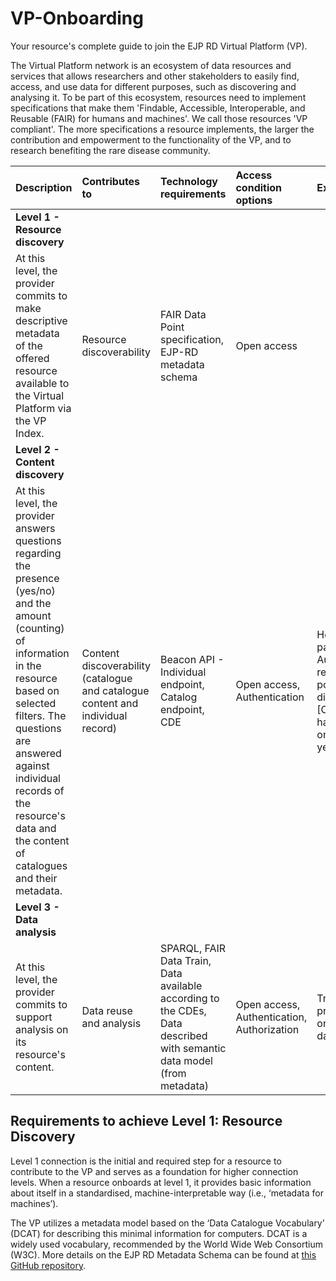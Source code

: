 # VP-Onboarding
Your resource's complete guide to join the EJP RD Virtual Platform (VP).

The Virtual Platform network is an ecosystem of data resources and services that allows researchers and other stakeholders to easily find, access, and use data for different purposes, such as discovering and analysing it. To be part of this ecosystem, resources need to implement specifications that make them 'Findable, Accessible, Interoperable, and Reusable (FAIR) for humans and machines'. We call those resources 'VP compliant'. The more specifications a resource implements, the larger the contribution and empowerment to the functionality of the VP, and to research benefiting the rare disease community. 

| Description | Contributes to | Technology requirements | Access condition options | Example queries |
| :--- | :--- | :--- | :--- | :--- |
| **Level 1 - Resource discovery** |
| At this level, the provider commits to make descriptive metadata of the offered resource available to the Virtual Platform via the VP Index. | Resource discoverability | FAIR Data Point specification, EJP-RD metadata schema | Open access |  |
| **Level 2 - Content discovery** |
| At this level, the provider answers questions regarding the presence (yes/no) and the amount (counting) of information in the resource based on selected filters. The questions are answered against individual records of the resource's data and the content of catalogues and their metadata. | Content discoverability (catalogue and catalogue content and individual record) | Beacon API - Individual endpoint, Catalog endpoint, CDE | Open access, Authentication | How many patients with Autosomal recessive polycystic kidney disease [ORPHANET:731] had symptom´s onset before 8 years old? |
| **Level 3 - Data analysis** |
| At this level, the provider commits to support analysis on its resource's content. | Data reuse and analysis | SPARQL, FAIR Data Train, Data available according to the CDEs, Data described with semantic data model (from metadata) | Open access, Authentication, Authorization | Training a prediction model on distributed data. |

## Requirements to achieve Level 1: Resource Discovery
Level 1 connection is the initial and required step for a resource to contribute to the VP and serves as a foundation for higher connection levels. When a resource onboards at level 1, it provides basic information about itself in a standardised, machine-interpretable way (i.e., ‘metadata for machines’).  

The VP utilizes a metadata model based on the ‘Data Catalogue Vocabulary’ (DCAT) for describing this minimal information for computers. DCAT is a widely used vocabulary, recommended by the World Wide Web Consortium (W3C). More details on the EJP RD Metadata Schema can be found at [this GitHub repository](https://github.com/ejp-rd-vp/resource-metadata-schema).
